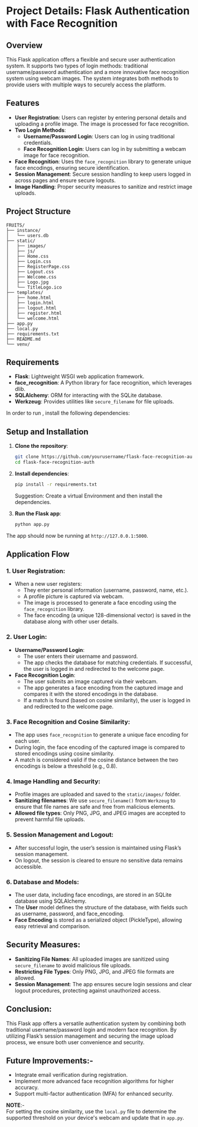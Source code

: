 # Project Details: Flask Authentication with Face Recognition

## Overview
This Flask application offers a flexible and secure user authentication system. It supports two types of login methods: traditional username/password authentication and a more innovative face recognition system using webcam images. The system integrates both methods to provide users with multiple ways to securely access the platform.

## Features
- **User Registration**: Users can register by entering personal details and uploading a profile image. The image is processed for face recognition.
- **Two Login Methods**:
  - **Username/Password Login**: Users can log in using traditional credentials.
  - **Face Recognition Login**: Users can log in by submitting a webcam image for face recognition.
- **Face Recognition**: Uses the `face_recognition` library to generate unique face encodings, ensuring secure identification.
- **Session Management**: Secure session handling to keep users logged in across pages and ensure secure logouts.
- **Image Handling**: Proper security measures to sanitize and restrict image uploads.

## Project Structure

```text
FRUITS/
├── instance/
│   └── users.db
├── static/
│   ├── images/
│   ├── js/
│   ├── Home.css
│   ├── Login.css
│   ├── RegisterPage.css
│   ├── Logout.css
│   ├── Welcome.css
│   ├── Logo.jpg
│   └── TitleLogo.ico
├── templates/
│   ├── home.html
│   ├── login.html
│   ├── logout.html
│   ├── register.html
│   └── welcome.html
├── app.py
├── local.py
├── requirements.txt
├── README.md
└── venv/
```


## Requirements
- **Flask**: Lightweight WSGI web application framework.
- **face_recognition**: A Python library for face recognition, which leverages dlib.
- **SQLAlchemy**: ORM for interacting with the SQLite database.
- **Werkzeug**: Provides utilities like `secure_filename` for file uploads.

In order to run , install the following dependencies:


## Setup and Installation

1. **Clone the repository**:
    ```bash
    git clone https://github.com/yourusername/flask-face-recognition-auth.git
    cd flask-face-recognition-auth
    ```

2. **Install dependencies**:
    ```bash
    pip install -r requirements.txt
    ```
    Suggestion: Create a virtual Environment and then install the dependencies.

3. **Run the Flask app**:
    ```bash
    python app.py
    ```

The app should now be running at `http://127.0.0.1:5000`.

## Application Flow

### 1. User Registration:
- When a new user registers:
  - They enter personal information (username, password, name, etc.).
  - A profile picture is captured via webcam.
  - The image is processed to generate a face encoding using the `face_recognition` library.
  - The face encoding (a unique 128-dimensional vector) is saved in the database along with other user details.

### 2. User Login:
- **Username/Password Login**:
  - The user enters their username and password.
  - The app checks the database for matching credentials. If successful, the user is logged in and redirected to the welcome page.
- **Face Recognition Login**:
  - The user submits an image captured via their webcam.
  - The app generates a face encoding from the captured image and compares it with the stored encodings in the database.
  - If a match is found (based on cosine similarity), the user is logged in and redirected to the welcome page.

### 3. Face Recognition and Cosine Similarity:
- The app uses `face_recognition` to generate a unique face encoding for each user.
- During login, the face encoding of the captured image is compared to stored encodings using cosine similarity.
- A match is considered valid if the cosine distance between the two encodings is below a threshold (e.g., 0.8).

### 4. Image Handling and Security:
- Profile images are uploaded and saved to the `static/images/` folder.
- **Sanitizing filenames**: We use `secure_filename()` from `Werkzeug` to ensure that file names are safe and free from malicious elements.
- **Allowed file types**: Only PNG, JPG, and JPEG images are accepted to prevent harmful file uploads.

### 5. Session Management and Logout:
- After successful login, the user’s session is maintained using Flask’s session management.
- On logout, the session is cleared to ensure no sensitive data remains accessible.

### 6. Database and Models:
- The user data, including face encodings, are stored in an SQLite database using SQLAlchemy.
- The **User** model defines the structure of the database, with fields such as username, password, and face_encoding.
- **Face Encoding** is stored as a serialized object (PickleType), allowing easy retrieval and comparison.

## Security Measures:
- **Sanitizing File Names**: All uploaded images are sanitized using `secure_filename` to avoid malicious file uploads.
- **Restricting File Types**: Only PNG, JPG, and JPEG file formats are allowed.
- **Session Management**: The app ensures secure login sessions and clear logout procedures, protecting against unauthorized access.

## Conclusion:
This Flask app offers a versatile authentication system by combining both traditional username/password login and modern face recognition. By utilizing Flask’s session management and securing the image upload process, we ensure both user convenience and security.

## Future Improvements:-
- Integrate email verification during registration.
- Implement more advanced face recognition algorithms for higher accuracy.
- Support multi-factor authentication (MFA) for enhanced security.

**NOTE**:-  
For setting the cosine similarity, use the `local.py` file to determine the supported threshold on your device's webcam and update that in `app.py`.


